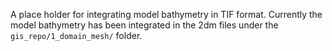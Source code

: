A place holder for integrating model bathymetry in TIF format. Currently the model bathymetry has been integrated in the 2dm files under the `gis_repo/1_domain_mesh/` folder.
